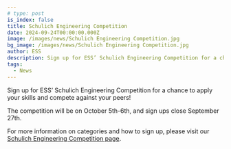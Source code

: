 ```yaml
---
# type: post
is_index: false
title: Schulich Engineering Competition
date: 2024-09-24T00:00:00.000Z
image: /images/news/Schulich Engineering Competition.jpg
bg_image: /images/news/Schulich Engineering Competition.jpg
author: ESS
description: Sign up for ESS’ Schulich Engineering Competition for a chance to apply your skills and compete against your peers!
tags:
  - News
---
```


Sign up for ESS’ Schulich Engineering Competition for a chance to apply your skills and compete against your peers!

The competition will be on October 5th-6th, and sign ups close September 27th.

For more information on categories and how to sign up, please visit our [Schulich Engineering Competition page](https://essucalgary.com/events/featured-events/sec/).
